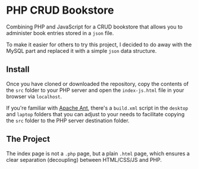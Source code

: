 # PHP CRUD Bookstore

Combining PHP and JavaScript for a CRUD bookstore that allows you to administer book entries stored in a `json` file.

To make it easier for others to try this project, I decided to do away with the MySQL part and replaced it with a simple  `json` data structure. 

## Install

Once you have cloned or downloaded the repository, copy the contents of the `src` folder to your PHP server and open the `index-js.html` file in your browser via `localhost`.

If you're familiar with [Apache Ant](https://ant.apache.org/), there's a `build.xml` script in the `desktop` and `laptop` folders that you can adjust to your needs to facilitate copying the `src` folder to the PHP server destination folder.

## The Project

The index page is not a `.php` page, but a plain `.html` page, which ensures a clear separation (decoupling) between HTML/CSS/JS and PHP. 


